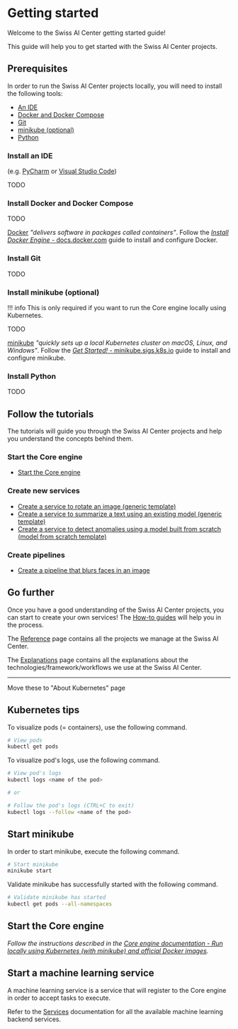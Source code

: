 # Getting started

Welcome to the Swiss AI Center getting started guide!

This guide will help you to get started with the Swiss AI Center projects.

## Prerequisites

In order to run the Swiss AI Center projects locally, you will need to install
the following tools:

- [An IDE](#install-an-ide)
- [Docker and Docker Compose](#install-docker-and-docker-compose)
- [Git](#install-git)
- [minikube (optional)](#install-minikube-optional)
- [Python](#install-python)

### Install an IDE

(e.g. [PyCharm](https://www.jetbrains.com/pycharm/) or
[Visual Studio Code](https://code.visualstudio.com/))

TODO

### Install Docker and Docker Compose

TODO

[Docker](https://docker.com/)
_"delivers software in packages called containers"_. Follow the
[_Install Docker Engine_ - docs.docker.com](https://docs.docker.com/engine/install/)
guide to install and configure Docker.

### Install Git

TODO

### Install minikube (optional)

!!! info
    This is only required if you want to run the Core engine locally using
    Kubernetes.

TODO

[minikube](https://minikube.sigs.k8s.io/)
_"quickly sets up a local Kubernetes cluster on macOS, Linux, and Windows"_.
Follow the
[_Get Started!_ - minikube.sigs.k8s.io](https://minikube.sigs.k8s.io/docs/start/)
guide to install and configure minikube.

### Install Python

TODO

## Follow the tutorials

The tutorials will guide you through the Swiss AI Center projects and help you
understand the concepts behind them.

### Start the Core engine

- [Start the Core engine](./start-the-core-engine.md)

### Create new services

- [Create a service to rotate an image (generic template)](./create-a-service-to-rotate-an-image.md)
- [Create a service to summarize a text using an existing model (generic template)](./create-a-service-to-summarize-a-text-using-an-existing-model.md)
- [Create a service to detect anomalies using a model built from scratch (model from scratch template)](./create-a-service-to-detect-anomalies-using-a-model-built-from-scratch.md)

### Create pipelines

- [Create a pipeline that blurs faces in an image](./create-a-pipeline-that-blurs-faces-in-an-image.md)

## Go further

Once you have a good understanding of the Swiss AI Center projects, you can
start to create your own services! The
[How-to guides](../how-to-guides/index.md) will help you in the process.

The [Reference](../reference/index.md) page contains all the projects we manage
at the Swiss AI Center.

The [Explanations](../explanations/index.md) page contains all the explanations
about the technologies/framework/workflows we use at the Swiss AI Center.

---

Move these to "About Kubernetes" page

## Kubernetes tips

To visualize pods (= containers), use the following command.

```sh
# View pods
kubectl get pods
```

To visualize pod's logs, use the following command.

```sh
# View pod's logs
kubectl logs <name of the pod>

# or

# Follow the pod's logs (CTRL+C to exit)
kubectl logs --follow <name of the pod>
```

## Start minikube

In order to start minikube, execute the following command.

```sh
# Start minikube
minikube start
```

Validate minikube has successfully started with the following command.

```sh
# Validate minikube has started
kubectl get pods --all-namespaces
```

## Start the Core engine

_Follow the instructions described in the [Core engine documentation - Run locally using Kubernetes (with minikube) and official Docker images](../reference/core-engine.md)._

## Start a machine learning service

A machine learning service is a service that will register to the Core engine in
order to accept tasks to execute.

Refer to the [Services](../reference/index.md#services) documentation for all
the available machine learning backend services.
